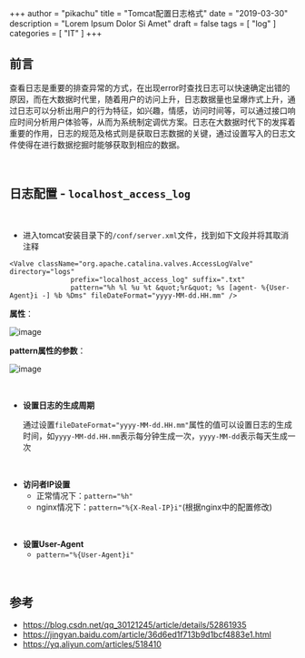  +++
author = "pikachu"
title = "Tomcat配置日志格式"
date = "2019-03-30"
description = "Lorem Ipsum Dolor Si Amet"
draft = false
tags = [
    "log"
]
categories = [
    "IT"
]
+++



## 前言

查看日志是重要的排查异常的方式，在出现error时查找日志可以快速确定出错的原因，而在大数据时代里，随着用户的访问上升，日志数据量也呈爆炸式上升，通过日志可以分析出用户的行为特征，如兴趣，情感，访问时间等，可以通过接口响应时间分析用户体验等，从而为系统制定调优方案。日志在大数据时代下的发挥着重要的作用，日志的规范及格式则是获取日志数据的关键，通过设置写入的日志文件使得在进行数据挖掘时能够获取到相应的数据。

<br>

## 日志配置 - `localhost_access_log`

<br>

- 进入tomcat安装目录下的`/conf/server.xml`文件，找到如下文段并将其取消注释
```
<Valve className="org.apache.catalina.valves.AccessLogValve" directory="logs"
               prefix="localhost_access_log" suffix=".txt"
               pattern="%h %l %u %t &quot;%r&quot; %s [agent- %{User-Agent}i -] %b %Dms" fileDateFormat="yyyy-MM-dd.HH.mm" />
```


**属性**：

![image](https://user-images.githubusercontent.com/38284818/55274923-2ca7e800-5319-11e9-9366-3c76d446ebf6.png)


**pattern属性的参数**：

![image](https://user-images.githubusercontent.com/38284818/55274950-8c9e8e80-5319-11e9-94be-8a5671b5aaa9.png)

<br>

- **设置日志的生成周期**

    通过设置`fileDateFormat="yyyy-MM-dd.HH.mm"`属性的值可以设置日志的生成时间，如`yyyy-MM-dd.HH.mm`表示每分钟生成一次，`yyyy-MM-dd`表示每天生成一次
    
<br>

- **访问者IP设置**
    - 正常情况下：`pattern="%h"`
    - nginx情况下：`pattern="%{X-Real-IP}i"`(根据nginx中的配置修改)

<br>

- **设置User-Agent**
    - `pattern="%{User-Agent}i"`
    

<br>

## 参考
- https://blog.csdn.net/qq_30121245/article/details/52861935
- https://jingyan.baidu.com/article/36d6ed1f713b9d1bcf4883e1.html
- https://yq.aliyun.com/articles/518410